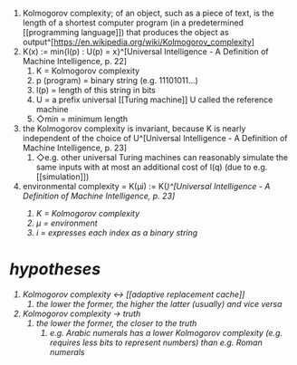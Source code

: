 1. Kolmogorov complexity; of an object, such as a piece of text, is the length of a shortest computer program (in a predetermined [[programming language]]) that produces the object as output^[https://en.wikipedia.org/wiki/Kolmogorov_complexity]
2. K(x) := min{l(p) : U(p) = x}^[Universal Intelligence - A Definition of Machine Intelligence, p. 22]
	1. K = Kolmogorov complexity
	2. p (program) = binary string (e.g. 11101011...)
	3. l(p) = length of this string in bits
	4. U = a prefix universal [[Turing machine]] U called the reference machine
	5. ◇min = minimum length
3. the Kolmogorov complexity is invariant, because K is nearly independent of the choice of U^[Universal Intelligence - A Definition of Machine Intelligence, p. 23]
	1. ◇e.g. other universal Turing machines can reasonably simulate the same inputs with at most an additional cost of l(q) (due to e.g. [[simulation]])
4. environmental complexity = K(µi) := K(<i>)^[Universal Intelligence - A Definition of Machine Intelligence, p. 23]
	1. K = Kolmogorov complexity
	2. µ = environment
	3. i = expresses each index as a binary string

# hypotheses
1. Kolmogorov complexity ↔ [[adaptive replacement cache]]
	1. the lower the former, the higher the latter (usually) and vice versa
2. Kolmogorov complexity → truth
	1. the lower the former, the closer to the truth
		1. e.g. Arabic numerals has a lower Kolmogorov complexity (e.g. requires less bits to represent numbers) than e.g. Roman numerals